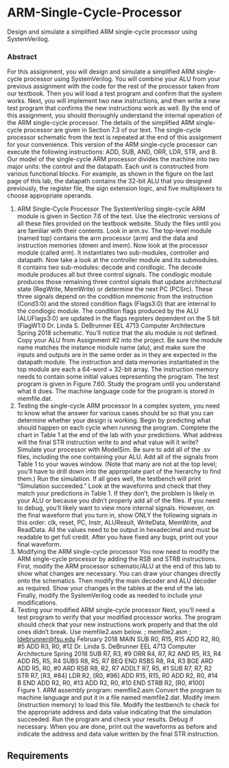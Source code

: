 # ARM-Single-Cycle-Processor
Design and simulate a simplified ARM single-cycle processor using SystemVerilog.

### Abstract
For this assignment, you will design and simulate a simplified ARM single-cycle processor using
SystemVerilog. You will combine your ALU from your previous assignment with the code for the
rest of the processor taken from our textbook. Then you will load a test program and confirm that
the system works. Next, you will implement two new instructions, and then write a new test
program that confirms the new instructions work as well. By the end of this assignment, you should
thoroughly understand the internal operation of the ARM single-cycle processor.
The details of the simplified ARM single-cycle processor are given in Section 7.3 of our text. The
single-cycle processor schematic from the text is repeated at the end of this assignment for your
convenience. This version of the ARM single-cycle processor can execute the following
instructions: ADD, SUB, AND, ORR, LDR, STR, and B.
Our model of the single-cycle ARM processor divides the machine into two major units: the
control and the datapath. Each unit is constructed from various functional blocks. For example,
as shown in the figure on the last page of this lab, the datapath contains the 32-bit ALU that you
designed previously, the register file, the sign extension logic, and five multiplexers to choose
appropriate operands.
1. ARM Single-Cycle Processor
The SystemVerilog single-cycle ARM module is given in Section 7.6 of the text. Use the electronic
versions of all these files provided on the textbook website.
Study the files until you are familiar with their contents. Look in arm.sv. The top-level module
(named top) contains the arm processor (arm) and the data and instruction memories (dmem and
imem). Now look at the processor module (called arm). It instantiates two sub-modules,
controller and datapath. Now take a look at the controller module and its
submodules. It contains two sub-modules: decode and condlogic. The decode module
produces all but three control signals. The condlogic module produces those remaining three
control signals that update architectural state (RegWrite, MemWrite) or determine the next PC
(PCSrc). These three signals depend on the condition mnemonic from the instruction (Cond3:0)
and the stored condition flags (Flags3:0) that are internal to the condlogic module. The
condition flags produced by the ALU (ALUFlags3:0) are updated in the flags registers dependent
on the S bit (FlagW1:0
Dr.	Linda	S.	DeBrunner EEL	4713 Computer	Architecture Spring	2018
schematic. You’ll notice that the alu module is not defined. Copy your ALU from Assignment
#2 into the project. Be sure the module name matches the instance module name (alu), and make
sure the inputs and outputs are in the same order as in they are expected in the datapath module.
The instruction and data memories instantiated in the top module are each a 64-word × 32-bit
array. The instruction memory needs to contain some initial values representing the program. The
test program is given in Figure 7.60. Study the program until you understand what it does. The
machine language code for the program is stored in memfile.dat.
2. Testing the single-cycle ARM processor
In a complex system, you need to know what the answer for various cases should be so that you
can determine whether your design is working. Begin by predicting what should happen on each
cycle when running the program. Complete the chart in Table 1 at the end of the lab with your
predictions. What address will the final STR instruction write to and what value will it write?
Simulate your processor with ModelSim. Be sure to add all of the .sv files, including the one
containing your ALU. Add all of the signals from Table 1 to your waves window. (Note that many
are not at the top level; you’ll have to drill down into the appropriate part of the hierarchy to find
them.)
Run the simulation. If all goes well, the testbench will print “Simulation succeeded.” Look at the
waveforms and check that they match your predictions in Table 1. If they don’t, the problem is
likely in your ALU or because you didn’t properly add all of the files.
If you need to debug, you’ll likely want to view more internal signals. However, on the final
waveform that you turn in, show ONLY the following signals in this order: clk,	reset,	PC,	
Instr,	ALUResult,	WriteData,	MemWrite,	and	ReadData.	All the values need to be
output in hexadecimal and must be readable to get full credit. After you have fixed any bugs,
print out your final waveform.
3. Modifying the ARM single-cycle processor
You now need to modify the ARM single-cycle processor by adding the RSB and STRB
instructions. First, modify the ARM processor schematic/ALU at the end of this lab to show what
changes are necessary. You can draw your changes directly onto the schematics. Then modify the
main decoder and ALU decoder as required. Show your changes in the tables at the end of the lab.
Finally, modify the SystemVerilog code as needed to include your modifications.
4. Testing your modified ARM single-cycle processor
Next, you’ll need a test program to verify that your modified processor works. The program should
check that your new instructions work properly and that the old ones didn’t break. Use
memfile2.asm below.
; memfile2.asm
; ldebrunner@fsu.edu February 2018
MAIN SUB R0, R15, R15
ADD R2, R0, #5
ADD R3, R0, #12
Dr.	Linda	S.	DeBrunner EEL	4713 Computer	Architecture Spring	2018
SUB R7, R3, #9
 ORR R4, R7, R2
 AND R5, R3, R4
 ADD R5, R5, R4
 SUBS R8, R5, R7
 BEQ END
 RSBS R8, R4, R3
 BGE ARD
 ADD R5, R0, #0
ARD RSB R8, R2, R7
 ADDLT R7, R5, #1
 SUB R7, R7, R2
 STR R7, [R3, #84]
 LDR R2, [R0, #96]
 ADD R15, R15, R0
 ADD R2, R0, #14
 B END
 ADD R2, R0, #13
 ADD R2, R0, #10
END STRB R2, [R0, #100]
Figure 1. ARM assembly program: memfile2.asm
Convert the program to machine language and put it in a file named memfile2.dat. Modify imem
(instruction memory) to load this file. Modify the testbench to check for the appropriate address
and data value indicating that the simulation succeeded. Run the program and check your results.
Debug if necessary. When you are done, print out the waveforms as before and indicate the address
and data value written by the final STR instruction.

## Requirements
